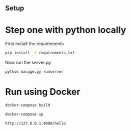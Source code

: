 ## Setup

# Step one with python locally

First install the requirements
```sh
pip install -r requirements.txt
```

Now run the server.py

```sh
python manage.py runserver
```

# Run using Docker
```sh
docker-compose build
```
```sh
docker-compose up
```

```sh
http://127.0.0.1:4000/hello
```
